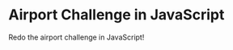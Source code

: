 Airport Challenge in JavaScript
===============================

Redo the airport challenge in JavaScript!
